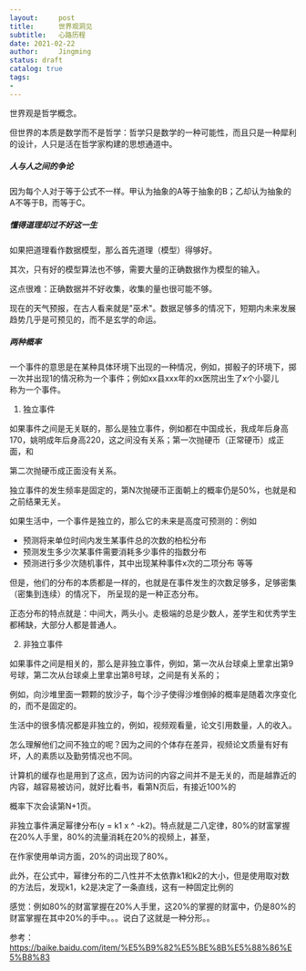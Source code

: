 ```yaml
---
layout:     post
title:      世界观洞见
subtitle:   心路历程
date: 2021-02-22
author:     Jingming
status: draft
catalog: true
tags:
-
---
```

世界观是哲学概念。

但世界的本质是数学而不是哲学：哲学只是数学的一种可能性，而且只是一种犀利的设计，人只是活在哲学家构建的思想通道中。

##### 人与人之间的争论

因为每个人对于等于公式不一样。甲认为抽象的A等于抽象的B；乙却认为抽象的A不等于B，而等于C。

##### 懂得道理却过不好这一生

如果把道理看作数据模型，那么首先道理（模型）得够好。

其次，只有好的模型算法也不够，需要大量的正确数据作为模型的输入。

这点很难：正确数据并不好收集，收集的量也很可能不够。

现在的天气预报，在古人看来就是"巫术"。数据足够多的情况下，短期内未来发展趋势几乎是可预见的，而不是玄学的命运。

##### 两种概率

一个事件的意思是在某种具体环境下出现的一种情况，例如，掷骰子的环境下，掷一次并出现1的情况称为一个事件；例如xx县xxx年的xx医院出生了x个小婴儿  
称为一个事件。

1. 独立事件

如果事件之间是无关联的，那么是独立事件，例如都在中国成长，我成年后身高170，姚明成年后身高220，这之间没有关系；第一次抛硬币（正常硬币）成正面，和

第二次抛硬币成正面没有关系。

独立事件的发生频率是固定的，第N次抛硬币正面朝上的概率仍是50%，也就是和之前结果无关。

如果生活中，一个事件是独立的，那么它的未来是高度可预测的：例如

- 预测将来单位时间内发生某事件总的次数的柏松分布
- 预测发生多少次某事件需要消耗多少事件的指数分布
- 预测进行多少次随机事件，其中出现某种事件x次的二项分布
等等

但是，他们的分布的本质都是一样的，也就是在事件发生的次数足够多，足够密集（密集到连续）的情况下，
所呈现的是一种正态分布。

正态分布的特点就是：中间大，两头小。走极端的总是少数人，差学生和优秀学生都稀缺，大部分人都是普通人。

2. 非独立事件

如果事件之间是相关的，那么是非独立事件，例如，第一次从台球桌上里拿出第9号球，第二次从台球桌上里拿出第8号球，之间是有关系的；

例如，向沙堆里面一颗颗的放沙子，每个沙子使得沙堆倒掉的概率是随着次序变化的，而不是固定的。

生活中的很多情况都是非独立的，例如，视频观看量，论文引用数量，人的收入。

怎么理解他们之间不独立的呢？因为之间的个体存在差异，视频论文质量有好有坏，人的素质以及勤劳情况也不同。

计算机的缓存也是用到了这点，因为访问的内容之间并不是无关的，而是越靠近的内容，越容易被访问，就好比看书，看第N页后，有接近100%的

概率下次会读第N+1页。

非独立事件满足幂律分布(y = k1 x ^ -k2)。特点就是二八定律，80%的财富掌握在20%人手里，80%的流量消耗在20%的视频上，甚至，

在作家使用单词方面，20%的词出现了80%。

此外，在公式中，幂律分布的二八性并不太依靠k1和k2的大小，但是使用取对数的方法后，发现k1，k2是决定了一条直线，这有一种固定比例的

感觉：例如80%的财富掌握在20%人手里，这20%的掌握的财富中，仍是80%的财富掌握在其中20%的手中。。。说白了这就是一种分形。。

参考：https://baike.baidu.com/item/%E5%B9%82%E5%BE%8B%E5%88%86%E5%B8%83





